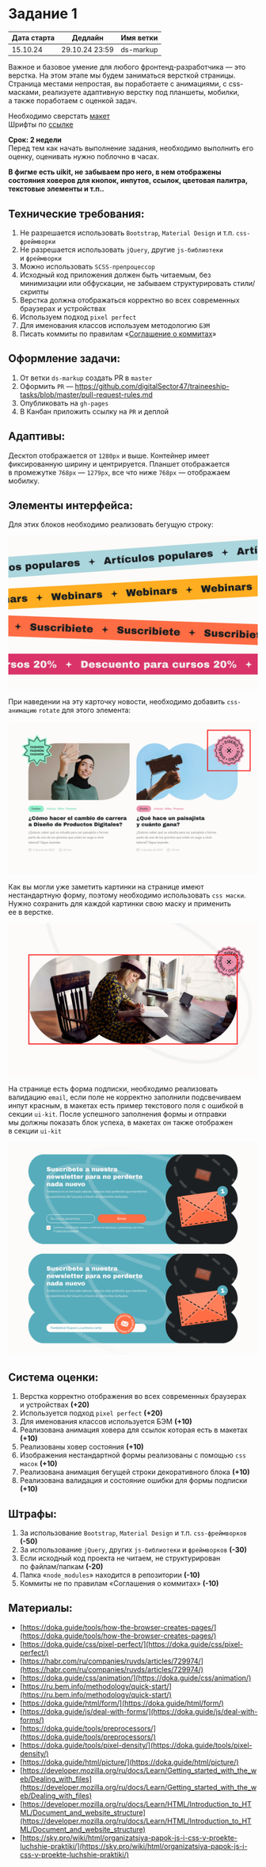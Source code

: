 # Задание 1
| Дата старта | Дедлайн        | Имя ветки          |
|-------------|----------------|--------------------|
| 15.10.24    | 29.10.24 23:59 | ds-markup          |

Важное и&nbsp;базовое умение для любого фронтенд-разработчика&nbsp;&mdash; это верстка. На&nbsp;этом этапе мы&nbsp;будем заниматься версткой страницы. Страница местами непростая, вы&nbsp;поработаете с&nbsp;анимациями, с&nbsp;css-масками, реализуете адаптивную верстку под планшеты, мобилки, а&nbsp;также поработаем с&nbsp;оценкой задач.

Необходимо сверстать [макет](https://www.figma.com/design/mu3xyHH7jl5xGsAB6C0eDa/DS%2F%D1%81%D1%82%D0%B0%D0%B6%D0%B8%D1%80%D0%BE%D0%B2%D0%BA%D0%B0%2F1?node-id=0-1&t=pO8T3EvVcBMVUoT6-1])<br />
Шрифты по [ссылке](https://github.com/digitalSector47/traineeship-tasks/tree/master/task-1/fonts)

**Срок: 2&nbsp;недели**<br />
Перед тем как начать выполнение задания, необходимо выполнить его оценку, оценивать нужно поблочно в&nbsp;часах.

**В фигме есть uikit, не забываем про него, в нем отображены состояния ховеров для кнопок, инпутов, ссылок, цветовая палитра, текстовые элементы и т.п..**

## Технические требования:
1. Не&nbsp;разрешается использовать `Bootstrap`, `Material Design` и&nbsp;т.п. `сss-фреймворки`
2. Не&nbsp;разрешается использовать `jQuery`, другие `js-библиотеки` и&nbsp;`фреймворки`
3. Можно использовать `SCSS-препроцессор`
4. Исходный код приложения должен быть читаемым, без минимизации или обфускации, не&nbsp;забываем структурировать стили/скрипты
5. Верстка должна отображаться корректно во&nbsp;всех современных браузерах и&nbsp;устройствах
6. Используем подход `pixel perfect`
7. Для именования классов используем методологию `БЭМ`
8. Писать коммиты по правилам «[Соглашение о коммитах](https://www.conventionalcommits.org/ru/v1.0.0/)»

## Оформление задачи:
1. От&nbsp;ветки `ds-markup` создать&nbsp;PR в&nbsp;`master`
2. Оформить `PR`&nbsp;&mdash; https://github.com/digitalSector47/traineeship-tasks/blob/master/pull-request-rules.md
3. Опубликовать на&nbsp;`gh-pages`
4. В&nbsp;Канбан приложить ссылку на&nbsp;`PR` и&nbsp;деплой
   
## Адаптивы:
Десктоп отображается от&nbsp;`1280px` и&nbsp;выше. Контейнер имеет фиксированную ширину и&nbsp;центрируется. Планшет отображается в&nbsp;промежутке `768px`&nbsp;&mdash; `1279px`, все что ниже `768px`&nbsp;&mdash; отображаем мобилку.

## Элементы интерфейса:
Для этих блоков необходимо реализовать бегущую строку:

![Running line](https://github.com/digitalSector47/traineeship-tasks/blob/master/task-1/images/running-lines.jpg)

При наведении на эту карточку новости, необходимо добавить `css-анимацию` `rotate` для этого элемента:

![Hover decor](https://github.com/digitalSector47/traineeship-tasks/blob/master/task-1/images/hover-decor.jpg)

Как вы&nbsp;могли уже заметить картинки на&nbsp;странице имеют нестандартную форму, поэтому необходимо использовать `css маски`. Нужно сохранить для каждой картинки свою маску и&nbsp;применить ее&nbsp;в&nbsp;верстке.

![Image mask](https://github.com/digitalSector47/traineeship-tasks/blob/master/task-1/images/image-mask.jpg)

На&nbsp;странице есть форма подписки, необходимо реализовать валидацию `email`, если поле не&nbsp;корректно заполнили подсвечиваем инпут красным, в макетах есть пример текстового поля с ошибкой в секции `ui-kit`. После успешного заполнения формы и отправки мы&nbsp;должны показать блок успеха, в&nbsp;макетах он&nbsp;также отображен в&nbsp;секции `ui-kit`

![Form](https://github.com/digitalSector47/traineeship-tasks/blob/master/task-1/images/forms.jpg)

## Система оценки:
1. Верстка корректно отображения во&nbsp;всех современных браузерах и&nbsp;устройствах **(+20)**
2. Используется подход `pixel perfect` **(+20)**
3. Для именования классов используется БЭМ **(+10)**
4. Реализована анимация ховера для ссылок которая есть в&nbsp;макетах **(+10)**
5. Реализованы ховер состояния **(+10)**
6. Изображения нестандартной формы реализованы с&nbsp;помощью `css масок` **(+10)**
7. Реализована анимация бегущей строки декоративного блока **(+10)**
8. Реализована валидация и&nbsp;состояние ошибки для формы подписки **(+10)**

## Штрафы:
1. За&nbsp;использование `Bootstrap`, `Material Design` и&nbsp;т.п. `сss-фреймворков` **(-50)**
2. За&nbsp;использование `jQuery`, других `js-библиотеки` и&nbsp;`фреймворков` **(-30)**
3. Если исходный код проекта не&nbsp;читаем, не&nbsp;структурирован по&nbsp;файлам/папкам **(-20)**
4. Папка &laquo;`node_modules`&raquo; находится в&nbsp;репозитории **(-10)**
5. Коммиты не&nbsp;по&nbsp;правилам &laquo;Соглашения о&nbsp;коммитах&raquo; **(-10)**

## Материалы:
+ [https://doka.guide/tools/how-the-browser-creates-pages/](https://doka.guide/tools/how-the-browser-creates-pages/)
+ [https://doka.guide/css/pixel-perfect/](https://doka.guide/css/pixel-perfect/)
+ [https://habr.com/ru/companies/ruvds/articles/729974/](https://habr.com/ru/companies/ruvds/articles/729974/)
+ [https://doka.guide/css/animation/](https://doka.guide/css/animation/)
+ [https://ru.bem.info/methodology/quick-start/](https://ru.bem.info/methodology/quick-start/)
+ [https://doka.guide/html/form/](https://doka.guide/html/form/)
+ [https://doka.guide/js/deal-with-forms/](https://doka.guide/js/deal-with-forms/)
+ [https://doka.guide/tools/preprocessors/](https://doka.guide/tools/preprocessors/)
+ [https://doka.guide/tools/pixel-density/](https://doka.guide/tools/pixel-density/)
+ [https://doka.guide/html/picture/](https://doka.guide/html/picture/)
+ [https://developer.mozilla.org/ru/docs/Learn/Getting_started_with_the_web/Dealing_with_files](https://developer.mozilla.org/ru/docs/Learn/Getting_started_with_the_web/Dealing_with_files)
+ [https://developer.mozilla.org/ru/docs/Learn/HTML/Introduction_to_HTML/Document_and_website_structure](https://developer.mozilla.org/ru/docs/Learn/HTML/Introduction_to_HTML/Document_and_website_structure)
+ [https://sky.pro/wiki/html/organizatsiya-papok-js-i-css-v-proekte-luchshie-praktiki/](https://sky.pro/wiki/html/organizatsiya-papok-js-i-css-v-proekte-luchshie-praktiki/)

